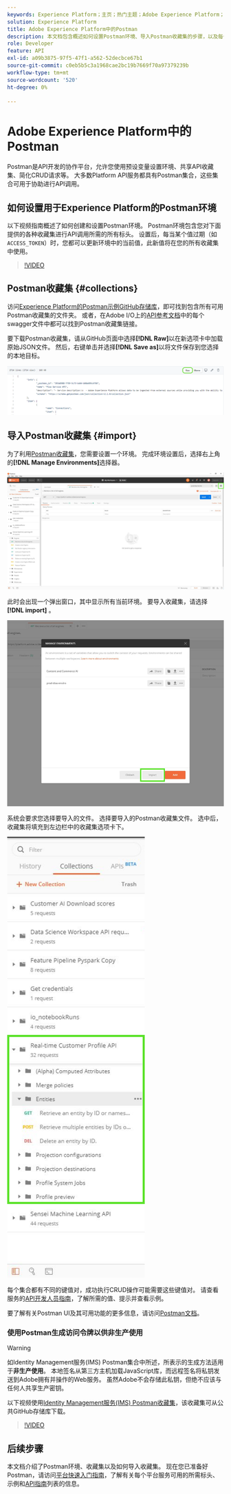 ```yaml
---
keywords: Experience Platform；主页；热门主题；Adobe Experience Platform；api指南；平台api指南；平台简介；开发人员指南
solution: Experience Platform
title: Adobe Experience Platform中的Postman
description: 本文档包含概述如何设置Postman环境、导入Postman收藏集的步骤，以及每个Platform服务的可用收藏集列表。
role: Developer
feature: API
exl-id: a09b3875-97f5-47f1-a562-52decbce67b1
source-git-commit: c0eb5b5c3a1968cae2bc19b7669f70a97379239b
workflow-type: tm+mt
source-wordcount: '520'
ht-degree: 0%

---
```


# Adobe Experience Platform中的Postman

Postman是API开发的协作平台，允许您使用预设变量设置环境、共享API收藏集、简化CRUD请求等。 大多数Platform API服务都具有Postman集合，这些集合可用于协助进行API调用。

## 如何设置用于Experience Platform的Postman环境

以下视频指南概述了如何创建和设置Postman环境。 Postman环境包含您对下面提供的各种收藏集进行API调用所需的所有标头。 设置后，每当某个值过期（如`ACCESS_TOKEN`）时，您都可以更新环境中的当前值，此新值将在您的所有收藏集中使用。

>[!VIDEO](https://video.tv.adobe.com/v/28832)

## Postman收藏集 {#collections}

访问[Experience Platform的Postman示例GitHub存储库](https://github.com/adobe/experience-platform-postman-samples/tree/master/apis/experience-platform)，即可找到包含所有可用Postman收藏集的文件夹。 或者，在Adobe I/O上的[API参考文档](https://www.adobe.com/go/platform-api-reference-en)中的每个swagger文件中都可以找到Postman收藏集链接。

要下载Postman收藏集，请从GitHub页面中选择&#x200B;**[!DNL Raw]**&#x200B;以在新选项卡中加载原始JSON文件。 然后，右键单击并选择&#x200B;**[!DNL Save as]**&#x200B;以将文件保存到您选择的本地目标。

![原始JSON](./images/api-guide/raw-collection.PNG)

## 导入Postman收藏集 {#import}

为了利用[Postman收藏集](#collections)，您需要设置一个环境。 完成环境设置后，选择右上角的&#x200B;**[!DNL Manage Environments]**&#x200B;选择器。

![管理环境选择器](./images/api-guide/environment-selector.png)

此时会出现一个弹出窗口，其中显示所有当前环境。 要导入收藏集，请选择&#x200B;**[!DNL import]** 。

![导入按钮](./images/api-guide/import-collection.png)

系统会要求您选择要导入的文件。 选择要导入的Postman收藏集文件。 选中后，收藏集将填充到左边栏中的收藏集选项卡下。

![填充集合](./images/api-guide/imported-collection.png)

每个集合都有不同的键值对，成功执行CRUD操作可能需要这些键值对。 请查看服务的[API开发人员指南](api-guide.md#api-guides)，了解所需的值、提示并查看示例。

要了解有关Postman UI及其可用功能的更多信息，请访问[Postman文档](https://learning.postman.com/docs/getting-started/navigating-postman/)。

### 使用Postman生成访问令牌以供非生产使用

>[!WARNING]
>
>如Identity Management服务(IMS) Postman集合中所述，所表示的生成方法适用于&#x200B;**非生产使用**。 本地签名从第三方主机加载JavaScript库，而远程签名将私钥发送到Adobe拥有并操作的Web服务。 虽然Adobe不会存储此私钥，但绝不应该与任何人共享生产密钥。

以下视频使用[Identity Management服务(IMS) Postman收藏集](https://github.com/adobe/experience-platform-postman-samples/blob/master/apis/ims/Identity%20Management%20Service.postman_collection.json)，该收藏集可从公共GitHub存储库下载。

>[!VIDEO](https://video.tv.adobe.com/v/29698/?quality=12&learn=on)

## 后续步骤

本文档介绍了Postman环境、收藏集以及如何导入收藏集。 现在您已准备好Postman，请访问[平台快速入门指南](api-guide.md)，了解有关每个平台服务可用的所需标头、示例和[API指南](api-guide.md#api-guides)列表的信息。
